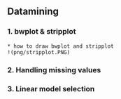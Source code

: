 ## Datamining

### 1. bwplot & stripplot
    * how to draw bwplot and stripplot
    !(png/stripplot.PNG)  
    
### 2. Handling missing values
### 3. Linear model selection
